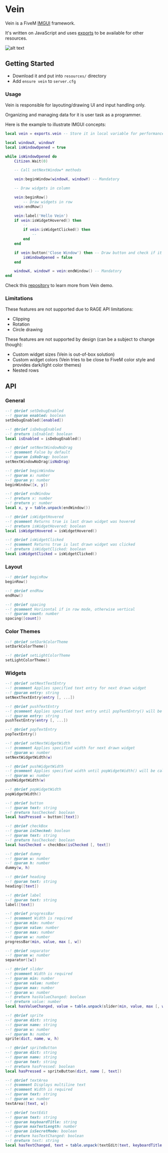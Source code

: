 # Vein
Vein is a FiveM [IMGUI](https://en.wikipedia.org/wiki/Immediate_mode_GUI) framework.

It's written on JavaScript and uses [exports](https://docs.fivem.net/docs/scripting-manual/runtimes/javascript/#using-exports) to be available for other resources.

![alt text](https://raw.githubusercontent.com/warxander/vein-demo/master/demo.png)

## Getting Started
* Download it and put into `resources/` directory
* Add `ensure vein` to `server.cfg`
### Usage
Vein is responsible for layouting/drawing UI and input handling only.

Organizing and managing data for it is user task as a programmer.

Here is the example to illustrate IMGUI concepts:
```lua
local vein = exports.vein -- Store it in local variable for performance reasons

local windowX, windowY
local isWindowOpened = true

while isWindowOpened do
	Citizen.Wait(0)

	-- Call setNextWindow* methods

	vein:beginWindow(windowX, windowY) -- Mandatory

	-- Draw widgets in column

	vein:beginRow()
		-- Draw widgets in row
	vein:endRow()

	vein:label('Hello Vein')
	if vein:isWidgetHovered() then
		--
		if vein:isWidgetClicked() then
			--
		end
	end

	if vein:button('Close Window') then -- Draw button and check if it were pressed
		isWindowOpened = false
	end

	windowX, windowY = vein:endWindow() -- Mandatory
end
```
Check this [repository](https://github.com/warxander/vein-demo) to learn more from Vein demo.
### Limitations
These features are not supported due to RAGE API limitations:
* Clipping
* Rotation
* Circle drawing

These features are not supported by design (can be a subject to change though):
* Custom widget sizes (Vein is out-of-box solution)
* Custom widget colors (Vein tries to be close to FiveM color style and provides dark/light color themes)
* Nested rows

## API
### General
```lua
--! @brief setDebugEnabled
--! @param enabled: boolean
setDebugEnabled([enabled])

--! @brief isDebugEnabled
--! @return isEnabled: boolean
local isEnabled = isDebugEnabled()

--! @brief setNextWindowNoDrag
--! @comment False by default
--! @param isNoDrag: boolean
setNextWindowNoDrag(isNoDrag)

--! @brief beginWindow
--! @param x: number
--! @param y: number
beginWindow([x, y])

--! @brief endWindow
--! @return x: number
--! @return y: number
local x, y = table.unpack(endWindow())

--! @brief isWidgetHovered
--! @comment Returns true is last drawn widget was hovered
--! @return isWidgetHovered: boolean
local isWidgetHovered = isWidgetHovered()

--! @brief isWidgetClicked
--! @comment Returns true is last drawn widget was clicked
--! @return isWidgetClicked: boolean
local isWidgetClicked = isWidgetClicked()
```
### Layout
```lua
--! @brief beginRow
beginRow()

--! @brief endRow
endRow()

--! @brief spacing
--! @comment Horizontal if in row mode, otherwise vertical
--! @param count: number
spacing([count])
```
### Color Themes
```lua
--! @brief setDarkColorTheme
setDarkColorTheme()

--! @brief setLightColorTheme
setLightColorTheme()
```
### Widgets
```lua
--! @brief setNextTextEntry
--! @comment Applies specified text entry for next drawn widget
--! @param entry: string
setNextTextEntry(entry [, ...])

--! @brief pushTextEntry
--! @comment Applies specified text entry until popTextEntry() will be called
--! @param entry: string
pushTextEntry(entry [, ...])

--! @brief popTextEntry
popTextEntry()

--! @brief setNextWidgetWidth
--! @comment Applies specified width for next drawn widget
--! @param w: number
setNextWidgetWidth(w)

--! @brief pushWidgetWidth
--! @comment Applies specified width until popWidgetWidth() will be called
--! @param w: number
pushWidgetWidth(w)

--! @brief popWidgetWidth
popWidgetWidth()

--! @brief button
--! @param text: string
--! @return hasChecked: boolean
local hasPressed = button([text])

--! @brief checkBox
--! @param isChecked: boolean
--! @param text: string
--! @return hasChecked: boolean
local hasChecked = checkBox(isChecked [, text])

--! @brief dummy
--! @param w: number
--! @param h: number
dummy(w, h)

--! @brief heading
--! @param text: string
heading([text])

--! @brief label
--! @param text: string
label([text])

--! @brief progressBar
--! @comment Width is required
--! @param min: number
--! @param value: number
--! @param max: number
--! @param w: number
progressBar(min, value, max [, w])

--! @brief separator
--! @param w: number
separator([w])

--! @brief slider
--! @comment Width is required
--! @param min: number
--! @param value: number
--! @param max: number
--! @param w: number
--! @return hasValueChanged: boolean
--! @return value: number
local hasValueChanged, value = table.unpack(slider(min, value, max [, w]))

--! @brief sprite
--! @param dict: string
--! @param name: string
--! @param w: number
--! @param h: number
sprite(dict, name, w, h)

--! @brief spriteButton
--! @param dict: string
--! @param name: string
--! @param text: string
--! @return hasPressed: boolean
local hasPressed = spriteButton(dict, name [, text])

--! @brief textArea
--! @comment Displays multiline text
--! @comment Width is required
--! @param text: string
--! @param w: number
textArea([text, w])

--! @brief textEdit
--! @param text: string
--! @param keyboardTitle: string
--! @param maxTextLength: number
--! @param isSecretMode: boolean
--! @return hasTextChanged: boolean
--! @return text: string
local hasTextChanged, text = table.unpack(textEdit(text, keyboardTitle, maxTextLength [, isSecretMode]))
```
